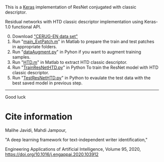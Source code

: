 This is a [Keras](https://keras.io/) implementation of ResNet conjugated with classic descriptor.

Residual networks with HTD classic descriptor implementation using Keras-1.0 functional API.

0. Download ["CERUG-EN data set"](https://www.ai.rug.nl/~sheng/writeridataset.html) 
1. Run "[main_ExtPatch.m](https://github.com/Javidi31/DeepWriterIdentification/blob/main/main_ExtPatch.m)" in Matlab to prepare the train and test patches in appropriate folders.
2. Run "[dataAugment.py](https://github.com/Javidi31/DeepWriterIdentification/blob/main/dataAugment.py)" in Pyhon if you want to augment training samples.
3. Run "[HTD.m](https://github.com/Javidi31/DeepWriterIdentification/blob/main/HTD.m)" in Matlab to extract HTD classic descriptor.
4. Run "[TrainResNetHTD.py](https://github.com/Javidi31/DeepWriterIdentification/blob/main/TrainResNetHTD.py)" in Python To train the ResNet model with HTD classic descriptor.
5. Run "[TestResNetHTD.py](https://github.com/Javidi31/DeepWriterIdentification/blob/main/TestResNetHTD.py)" in Python to evaulate the test data with the best saved model in previous step.

**************************************************************************************************************************************************

Good luck



# Cite information
Malihe Javidi, Mahdi Jampour, 

"A deep learning framework for text-independent writer identification,"

Engineering Applications of Artificial Intelligence, Volume 95, 2020, https://doi.org/10.1016/j.engappai.2020.103912
